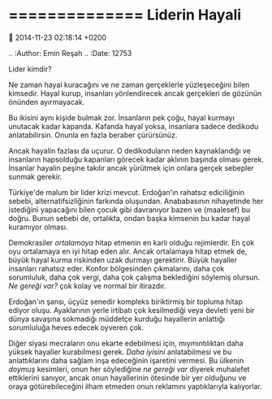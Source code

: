 ==============
Liderin Hayali
==============

:date: 2014-11-23 02:18:14 +0200

.. :Author: Emin Reşah
.. :Date:   12753

Lider kimdir?

Ne zaman hayal kuracağını ve ne zaman gerçeklerle yüzleşeceğini bilen
kimsedir. Hayal kurup, insanları yönlendirecek ancak gerçekleri de
gözünün önünden ayırmayacak.

Bu ikisini aynı kişide bulmak zor. İnsanların pek çoğu, hayal kurmayı
unutacak kadar kapanda. Kafanda hayal yoksa, insanlara sadece dedikodu
anlatabilirsin. Onunla en fazla beraber çürürsünüz.

Ancak hayalin fazlası da uçurur. O dedikoduların neden kaynaklandığı ve
insanların hapsolduğu kapanları görecek kadar aklının başında olması
gerek. İnsanlar hayalin peşine takılır ancak yürütmek için onlara gerçek
sebepler sunmak gerekir.

Türkiye'de malum bir lider krizi mevcut. Erdoğan'ın rahatsız
ediciliğinin sebebi, alternatifsizliğinin farkında oluşundan.
Anababasının nihayetinde her istediğini yapacağını bilen çocuk gibi
davranıyor bazen ve (maalesef) bu doğru. Bunun sebebi de, ortalıkta,
ondan başka kimsenin bu kadar hayal kuramıyor olması.

Demokrasiler *ortalamaya* hitap etmenin en karlı olduğu rejimlerdir. En
çok oyu ortalamaya en iyi hitap eden alır. Ancak ortalamaya hitap etmek
de, büyük hayal kurma riskinden uzak durmayı gerektirir. Büyük hayaller
insanları rahatsız eder. Konfor bölgesinden çıkmalarını, daha çok
sorumluluk, daha çok vergi, daha çok çalışma beklediğini söylemiş
olursun. *Ne gereği var?* çok kolay ve normal bir itirazdır.

Erdoğan'ın şansı, üçyüz senedir kompleks biriktirmiş bir topluma hitap
ediyor oluşu. Ayaklarının yerle irtibatı çok kesilmediği veya devleti
yeni bir dünya savaşına sokmadığı müddetçe kurduğu hayallerin anlattığı
sorumluluğa heves edecek oyveren çok.

Diğer siyasi mecraların onu ekarte edebilmesi için, mıymıntılıktan daha
yüksek hayaller kurabilmesi gerek. *Daha iyisini* anlatabilmesi ve bu
anlattıklarını daha sağlam inşa edeceğinin işaretini vermesi. Bu ülkenin
*doymuş* kesimleri, onun her söylediğine *ne gereği var* diyerek
muhalefet ettiklerini sanıyor, ancak onun hayallerinin ötesinde bir yer
olduğunu ve oraya götürebileceğini ilham etmeden onun reklamını
yaptıklarıyla kalıyorlar.
